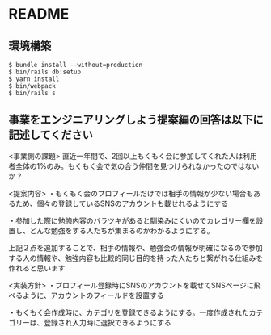 # README

## 環境構築
```
$ bundle install --without=production
$ bin/rails db:setup
$ yarn install
$ bin/webpack
$ bin/rails s
```

## 事業をエンジニアリングしよう提案編の回答は以下に記述してください
<事業側の課題>
直近一年間で、2回以上もくもく会に参加してくれた人は利用者全体の1%のみ。もくもく会で気の合う仲間を見つけられなかったのではないか？

<提案内容>
・もくもく会のプロフィールだけでは相手の情報が少ない場合もあるため、個々の登録しているSNSのアカウントも載せれるようにする

・参加した際に勉強内容のバラツキがあると馴染みにくいのでカレゴリー欄を設置し、どんな勉強をする人たちが集まるのかわかるようにする。

上記２点を追加することで、相手の情報や、勉強会の情報が明確になるので参加する人の情報や、勉強内容も比較的同じ目的を持った人たちと繋がれる仕組みを作れると思います

<実装方針>
・プロフィール登録時にSNSのアカウントを載せてSNSページに飛べるように、アカウントのフィールドを設置する

・もくもく会作成時に、カテゴリを登録できるようにする。一度作成されたカテゴリーは、登録され入力時に選択できるようにする



